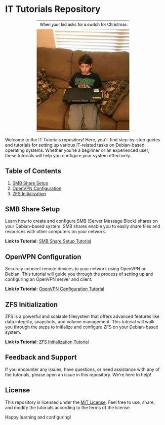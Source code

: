 # IT Tutorials Repository
<p align="center">
    <img src="switch.jpg" width="300">
</p>
Welcome to the IT Tutorials repository! Here, you'll find step-by-step guides and tutorials for setting up various IT-related tasks on Debian-based operating systems. Whether you're a beginner or an experienced user, these tutorials will help you configure your system effectively.

## Table of Contents

1. [SMB Share Setup](#smb-share-setup)
2. [OpenVPN Configuration](#openvpn-configuration)
3. [ZFS Initialization](#zfs-initialization)

## SMB Share Setup

Learn how to create and configure SMB (Server Message Block) shares on your Debian-based system. SMB shares enable you to easily share files and resources with other computers on your network.

**Link to Tutorial:** [SMB Share Setup Tutorial](SambaGuide.md)

## OpenVPN Configuration

Securely connect remote devices to your network using OpenVPN on Debian. This tutorial will guide you through the process of setting up and configuring an OpenVPN server and client.

**Link to Tutorial:** [OpenVPN Configuration Tutorial](OpenVPNSetup.md)

## ZFS Initialization

ZFS is a powerful and scalable filesystem that offers advanced features like data integrity, snapshots, and volume management. This tutorial will walk you through the steps to initialize and configure ZFS on your Debian-based system.

**Link to Tutorial:** [ZFS Initialization Tutorial](ZFS-RAID-Z1.md)

## Feedback and Support

If you encounter any issues, have questions, or need assistance with any of the tutorials, please open an issue in this repository. We're here to help!

## License

This repository is licensed under the [MIT License](LICENSE). Feel free to use, share, and modify the tutorials according to the terms of the license.

Happy learning and configuring!
